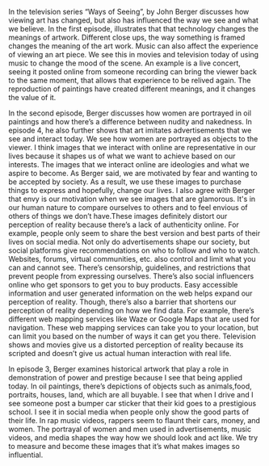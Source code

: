 In the television series “Ways of Seeing”, by John Berger discusses how viewing art has changed, but also has influenced the way we see and what we believe. In the first episode, illustrates that that technology changes the meanings of artwork. Different close ups, the way something is framed changes the meaning of the art work. Music can also affect the experience of viewing an art piece. We see this in movies and television today of using music to change the mood of the scene. An example is a  live concert, seeing it posted online from someone recording can bring the viewer back to the same moment, that allows that experience to be relived again. The reproduction of paintings have created different meanings, and it changes the value of it.

In the second episode, Berger discusses how women are portrayed in oil paintings and how there’s a difference between nudity and nakedness. In episode 4, he also further shows that art imitates advertisements that we see and interact today. We see how women are portrayed as objects to the viewer.  I think images that we interact with online are representative in our lives because it shapes us of what we want to achieve based on our interests. The images that we interact online are ideologies and what we aspire to become. As Berger said, we are motivated by fear and wanting to be accepted by society. As a result, we use these images to purchase things to express and hopefully, change our lives. I also agree with Berger that envy is our motivation when we see images that are glamorous. It's in our human nature to compare ourselves to others and to feel envious of others of things we don’t have.These images definitely distort our perception of reality because there’s a lack of authenticity online. For example, people only seem to share the best version and best parts of their lives on social media. Not only do advertisements shape our society, but social platforms give recommendations on who to follow and who to watch. Websites, forums, virtual communities, etc. also control and limit what you can and cannot see. There’s censorship, guidelines, and restrictions that prevent people from expressing ourselves. There’s also social influencers online who get sponsors to get you to buy products. Easy accessible information and user generated information on the web helps expand our perception of reality. Though, there’s also a barrier that shortens our perception of reality depending on how we find data. For example, there’s different web mapping services like Waze or Google Maps that are used for navigation. These web mapping services can take you to your location, but can limit you based on the number of ways it can get you there. Television shows and movies give us a distorted perception of reality because its scripted and doesn’t give us actual human interaction with real life.

In episode 3, Berger examines historical artwork that play a role in demonstration of power and prestige because I see that being applied today. In oil paintings, there’s depictions of objects such as animals,food, portraits, houses, land, which are all buyable.  I see that when I drive and I see someone post a bumper car sticker that their kid goes to a prestigious school. I see it in social media when people only show the good parts of their life. In rap music videos, rappers seem to flaunt their cars, money, and women. The portrayal of women and men used in advertisements, music videos, and media shapes the way how we should look and act like. We try to measure and become these images that it’s what makes images so influential. 
